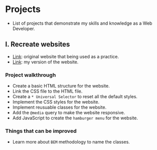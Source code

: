 # Projects
- List of projects that demonstrate my skills and knowledge as a Web Developer.


## I. Recreate websites
- <a href="https://treact.owaiskhan.me/components/landingPages/SaaSProductLandingPage" target="_blank">Link</a>: original website that being used as a practice.
- <a href="https://nguyencatnguyen.github.io/Projects/TReact/index.html" target="_blank">Link</a>: my version of the website.


### Project walkthrough
- Create a basic HTML structure for the website.
- Link the CSS file to the HTML file.
- Create a `* Universal Selector` to reset all the default styles.
- Implement the CSS styles for the website.
- Implement reusuable classes for the website.
- Add the `@media` query to make the website responsive.
- Add JavaScript to create the `hamburger menu` for the website.

### Things that can be improved
- Learn more about `BEM` methodology to name the classes.

 
